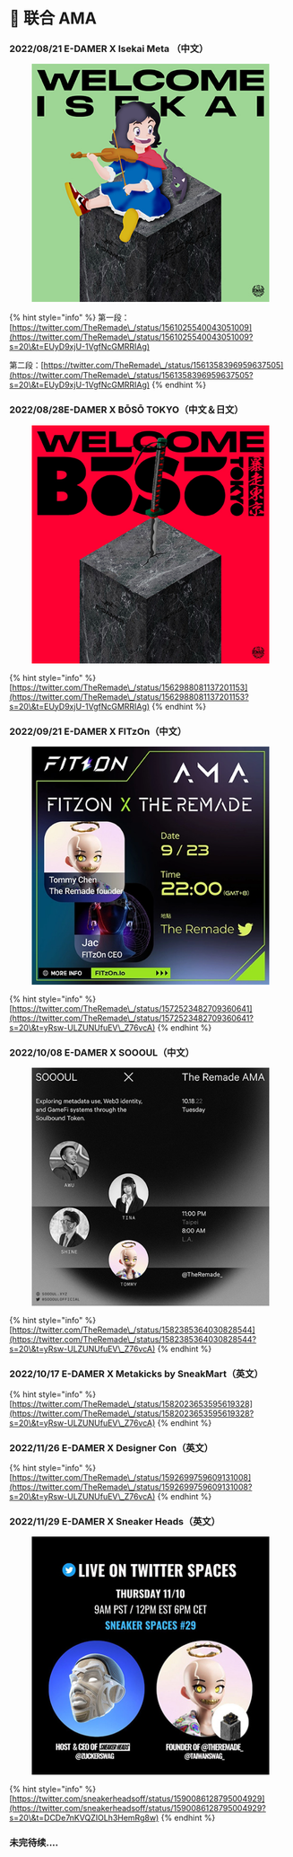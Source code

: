 # 🎤 联合 AMA

### 2022/08/21 E-DAMER X Isekai Meta （中文）

<figure><img src=".gitbook/assets/LINE_ALBUM_WELCOME_220905_1.jpg" alt=""><figcaption></figcaption></figure>

{% hint style="info" %}
第一段：[https://twitter.com/TheRemade\_/status/1561025540043051009](https://twitter.com/TheRemade\_/status/1561025540043051009?s=20\&t=EUyD9xjU-1VgfNcGMRRIAg)

第二段：[https://twitter.com/TheRemade\_/status/1561358396959637505](https://twitter.com/TheRemade\_/status/1561358396959637505?s=20\&t=EUyD9xjU-1VgfNcGMRRIAg)
{% endhint %}



### 2022/08/28E-DAMER X BŌSŌ TOKYO（中文＆日文）

<figure><img src=".gitbook/assets/LINE_ALBUM_WELCOME_220905_2.jpg" alt=""><figcaption></figcaption></figure>

{% hint style="info" %}
[https://twitter.com/TheRemade\_/status/1562988081137201153](https://twitter.com/TheRemade\_/status/1562988081137201153?s=20\&t=EUyD9xjU-1VgfNcGMRRIAg)
{% endhint %}



### 2022/09/21 E-DAMER X FITzOn（中文）

<figure><img src=".gitbook/assets/spaces_NKhX0YV0m3wNL4ZAUHQ3_uploads_w6r5kkMn992d0RRTdvHg_AnyConv.webp" alt=""><figcaption></figcaption></figure>

{% hint style="info" %}
[https://twitter.com/TheRemade\_/status/1572523482709360641](https://twitter.com/TheRemade\_/status/1572523482709360641?s=20\&t=yRsw-ULZUNUfuEV\_Z76vcA)
{% endhint %}



### 2022/10/08 E-DAMER X SOOOUL（中文）

<figure><img src=".gitbook/assets/SOOOUL.jpg" alt=""><figcaption></figcaption></figure>

{% hint style="info" %}
[https://twitter.com/TheRemade\_/status/1582385364030828544](https://twitter.com/TheRemade\_/status/1582385364030828544?s=20\&t=yRsw-ULZUNUfuEV\_Z76vcA)
{% endhint %}



### 2022/10/17 E-DAMER X Metakicks by SneakMart（英文）

{% hint style="info" %}
[https://twitter.com/TheRemade\_/status/1582023653595619328](https://twitter.com/TheRemade\_/status/1582023653595619328?s=20\&t=yRsw-ULZUNUfuEV\_Z76vcA)
{% endhint %}



### 2022/11/26 E-DAMER X Designer Con（英文）

{% hint style="info" %}
[https://twitter.com/TheRemade\_/status/1592699759609131008](https://twitter.com/TheRemade\_/status/1592699759609131008?s=20\&t=yRsw-ULZUNUfuEV\_Z76vcA)
{% endhint %}



### 2022/11/29 E-DAMER X Sneaker Heads（英文）

<figure><img src=".gitbook/assets/AnyConv.com__FhEe5pyUAAA43JU (1).jpg" alt=""><figcaption></figcaption></figure>

{% hint style="info" %}
[https://twitter.com/sneakerheadsoff/status/1590086128795004929](https://twitter.com/sneakerheadsoff/status/1590086128795004929?s=20\&t=DCDe7nKVQZIOLh3HemRg8w)
{% endhint %}

### 未完待续....

